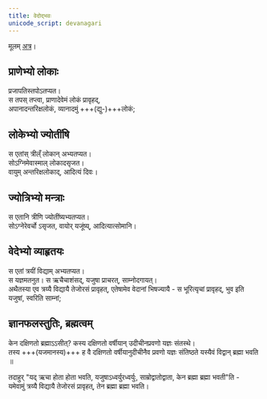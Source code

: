 ```yaml
---
title: वेदोद्भवः
unicode_script: devanagari
---
```


मूलम् [अत्र](https://archive.org/details/kaushitakibrahma00linduoft/page/24)।

## प्राणेभ्यो लोकाः
प्रजापतिस्तपोऽतप्यत।  
स तपस् तप्त्वा, प्राणादेवेमं लोकं प्रावृहद्,  
अपानादन्तरिक्षलोकं, व्यानादमुं +++(द्यु-)+++लोकं;  

## लोकेभ्यो ज्योतींषि
स एतांस् त्रील्ँ लोकान् अभ्यतप्यत।  
सोऽग्निमेवास्माल् लोकादसृजत।  
वायुम् अन्तरिक्षलोकाद्, आदित्यं दिवः।  

## ज्योत्रिभ्यो मन्त्राः
स एतानि त्रीणि ज्योतींष्यभ्यतप्यत।  
सोऽग्नेरेवर्चो ऽसृजत, वायोर् यजूंष्य्, आदित्यात्सोमानि।  

## वेदेभ्यो व्याहृतयः
स एतां त्रयीं विद्याम् अभ्यतप्यत।  
स यज्ञमतनुत। स ऋचैचाशंसद्, यजुषा प्राचरत्, साम्नोदगायत्।  
अथैतस्या एव त्रय्यै विद्यायै तेजोरसं प्रावृहत्, एतेषामेव वेदानां भिषज्यायै - स भूरित्यृचां प्रावृहद्, भुव इति यजुषां, स्वरिति साम्नां;  

## ज्ञानफलस्तुतिः, ब्रह्मत्वम्
केन दक्षिणतो ब्रह्माऽऽसीत्? कस्य दक्षिणतो वर्षीयान् उदीचीनप्रवणो यज्ञः संतस्थे।  
तस्य +++(यजमानस्य)+++ ह वै दक्षिणतो वर्षीयानुदीचीनैव प्रवणो यज्ञः संतिष्ठते यस्यैवं विद्वान् ब्रह्मा भवति ॥ 

तदाहुर् "यद् ऋचा होता होता भवति, यजुषाऽध्वर्युरध्वर्युः, साम्रोद्वातोद्वाता, केन ब्रह्मा ब्रह्मा भवती"ति -  
यमेवामुं त्रय्यै विद्यायै तेजोरसं प्रावृहत्, तेन ब्रह्मा ब्रह्मा भवति।  

